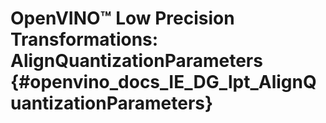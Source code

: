 # OpenVINO™ Low Precision Transformations: AlignQuantizationParameters {#openvino_docs_IE_DG_lpt_AlignQuantizationParameters}